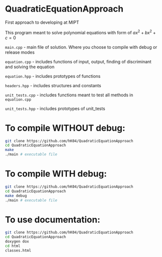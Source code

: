 # QuadraticEquationApproach
First approach to developing at MIPT 

This program meant to solve polynomial equations with form of $ax^2 + bx^2 + c = 0$

`main.cpp` - main file of solution. Where you choose to compile with debug or release modes 

`equation.cpp` - includes functions of input, output, finding of discriminant and solving the equation

`equation.hpp` - includes prototypes of functions

`headers.hpp` - includes structures and constants

`unit_tests.cpp` - includes functions meant to test all methods in `equation.cpp`

`unit_tests.hpp` - includes prototypes of unit_tests 

# To compile WITHOUT debug:
```bash
git clone https://github.com/hK04/QuadraticEquationApproach
cd QuadraticEquationApproach
make
./main # executable file
```

# To compile WITH debug:

```bash
git clone https://github.com/hK04/QuadraticEquationApproach
cd QuadraticEquationApproach
make debug
./main # executable file
```

# To use documentation:

```bash
git clone https://github.com/hK04/QuadraticEquationApproach
cd QuadraticEquationApproach
doxygen dox
cd html
classes.html
```

